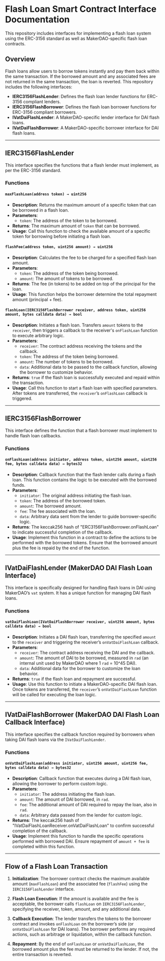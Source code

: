 # Flash Loan Smart Contract Interface Documentation

This repository includes interfaces for implementing a flash loan system using the ERC-3156 standard as well as MakerDAO-specific flash loan contracts.

## Overview

Flash loans allow users to borrow tokens instantly and pay them back within the same transaction. If the borrowed amount and any associated fees are not returned in the same transaction, the loan is reverted. This repository includes the following interfaces:

- **IERC3156FlashLender**: Defines the flash loan lender functions for ERC-3156 compliant lenders.
- **IERC3156FlashBorrower**: Defines the flash loan borrower functions for ERC-3156 compliant borrowers.
- **IVatDaiFlashLender**: A MakerDAO-specific lender interface for DAI flash loans.
- **IVatDaiFlashBorrower**: A MakerDAO-specific borrower interface for DAI flash loans.

---

## IERC3156FlashLender

This interface specifies the functions that a flash lender must implement, as per the ERC-3156 standard.

### Functions

#### `maxFlashLoan(address token) → uint256`

- **Description**: Returns the maximum amount of a specific token that can be borrowed in a flash loan.
- **Parameters**:
  - `token`: The address of the token to be borrowed.
- **Returns**: The maximum amount of `token` that can be borrowed.
- **Usage**: Call this function to check the available amount of a specific token for borrowing before initiating a flash loan.

#### `flashFee(address token, uint256 amount) → uint256`

- **Description**: Calculates the fee to be charged for a specified flash loan amount.
- **Parameters**:
  - `token`: The address of the token being borrowed.
  - `amount`: The amount of tokens to be borrowed.
- **Returns**: The fee (in tokens) to be added on top of the principal for the loan.
- **Usage**: This function helps the borrower determine the total repayment amount (principal + fee).

#### `flashLoan(IERC3156FlashBorrower receiver, address token, uint256 amount, bytes calldata data) → bool`

- **Description**: Initiates a flash loan. Transfers `amount` tokens to the `receiver`, then triggers a callback to the receiver's `onFlashLoan` function to execute arbitrary logic.
- **Parameters**:
  - `receiver`: The contract address receiving the tokens and the callback.
  - `token`: The address of the token being borrowed.
  - `amount`: The number of tokens to be borrowed.
  - `data`: Additional data to be passed to the callback function, allowing the borrower to customize behavior.
- **Returns**: `true` if the flash loan is successfully executed and repaid within the transaction.
- **Usage**: Call this function to start a flash loan with specified parameters. After tokens are transferred, the `receiver`’s `onFlashLoan` callback is triggered.

---

## IERC3156FlashBorrower

This interface defines the function that a flash borrower must implement to handle flash loan callbacks.

### Functions

#### `onFlashLoan(address initiator, address token, uint256 amount, uint256 fee, bytes calldata data) → bytes32`

- **Description**: Callback function that the flash lender calls during a flash loan. This function contains the logic to be executed with the borrowed funds.
- **Parameters**:
  - `initiator`: The original address initiating the flash loan.
  - `token`: The address of the borrowed token.
  - `amount`: The borrowed amount.
  - `fee`: The fee associated with the loan.
  - `data`: Arbitrary data sent from the lender to guide borrower-specific logic.
- **Returns**: The keccak256 hash of "ERC3156FlashBorrower.onFlashLoan" to indicate successful completion of the callback.
- **Usage**: Implement this function in a contract to define the actions to be performed with the borrowed tokens. Ensure that the borrowed amount plus the fee is repaid by the end of the function.

---

## IVatDaiFlashLender (MakerDAO DAI Flash Loan Interface)

This interface is specifically designed for handling flash loans in DAI using MakerDAO’s `vat` system. It has a unique function for managing DAI flash loans.

### Functions

#### `vatDaiFlashLoan(IVatDaiFlashBorrower receiver, uint256 amount, bytes calldata data) → bool`

- **Description**: Initiates a DAI flash loan, transferring the specified `amount` to the `receiver` and triggering the receiver’s `onVatDaiFlashLoan` callback.
- **Parameters**:
  - `receiver`: The contract address receiving the DAI and the callback.
  - `amount`: The amount of DAI to be borrowed, measured in `rad` (an internal unit used by MakerDAO where 1 `rad` = 10^45 DAI).
  - `data`: Additional data for the borrower to customize the loan behavior.
- **Returns**: `true` if the flash loan and repayment are successful.
- **Usage**: Use this function to initiate a MakerDAO-specific DAI flash loan. Once tokens are transferred, the `receiver`’s `onVatDaiFlashLoan` function will be called for executing the loan logic.

---

## IVatDaiFlashBorrower (MakerDAO DAI Flash Loan Callback Interface)

This interface specifies the callback function required by borrowers when taking DAI flash loans via the `IVatDaiFlashLender`.

### Functions

#### `onVatDaiFlashLoan(address initiator, uint256 amount, uint256 fee, bytes calldata data) → bytes32`

- **Description**: Callback function that executes during a DAI flash loan, allowing the borrower to perform custom logic.
- **Parameters**:
  - `initiator`: The address initiating the flash loan.
  - `amount`: The amount of DAI borrowed, in `rad`.
  - `fee`: The additional amount of DAI required to repay the loan, also in `rad`.
  - `data`: Arbitrary data passed from the lender for custom logic.
- **Returns**: The keccak256 hash of "IVatDaiFlashLoanReceiver.onVatDaiFlashLoan" to confirm successful completion of the callback.
- **Usage**: Implement this function to handle the specific operations performed with borrowed DAI. Ensure repayment of `amount + fee` is completed within this function.

---

## Flow of a Flash Loan Transaction

1. **Initialization**: The borrower contract checks the maximum available amount (`maxFlashLoan`) and the associated fee (`flashFee`) using the `IERC3156FlashLender` interface.
  
2. **Flash Loan Execution**: If the amount is available and the fee is acceptable, the borrower calls `flashLoan` on `IERC3156FlashLender`, specifying the receiver, token, amount, and any additional data.

3. **Callback Execution**: The lender transfers the tokens to the borrower contract and invokes `onFlashLoan` on the borrower’s side (or `onVatDaiFlashLoan` for DAI loans). The borrower performs any required actions, such as arbitrage or liquidation, within the callback function.

4. **Repayment**: By the end of `onFlashLoan` or `onVatDaiFlashLoan`, the borrowed amount plus the fee must be returned to the lender. If not, the entire transaction is reverted.

